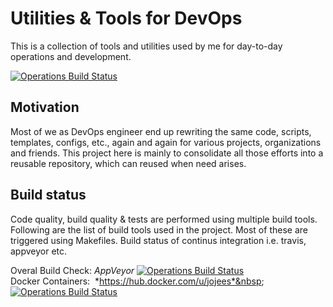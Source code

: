 # Utilities & Tools for DevOps
This is a collection of tools and utilities used by me for day-to-day operations and development.

[![Operations Build Status](https://ci.appveyor.com/api/projects/status/28ty1a7rwdsyq7ve/branch/master?svg=true)](https://ci.appveyor.com/project/jojees/operations/branch/master)

## Motivation
Most of we as DevOps engineer end up rewriting the same code, scripts, templates, configs, etc., again and again for various projects, organizations and friends. This project here is mainly to consolidate all those efforts into a reusable repository, which can reused when need arises.

## Build status
Code quality, build quality & tests are performed using multiple build tools. Following are the list of build tools used in the project. Most of these are triggered using Makefiles. Build status of continus integration i.e. travis, appveyor etc.

Overal Build Check: *AppVeyor*    [![Operations Build Status](https://ci.appveyor.com/api/projects/status/28ty1a7rwdsyq7ve/branch/master?svg=true)](https://ci.appveyor.com/project/jojees/operations/branch/master)<br />
Docker Containers:&nbsp; *https://hub.docker.com/u/jojees*&nbsp;&nbsp; [![Operations Build Status](https://ci.appveyor.com/api/projects/status/qsvt44pionetf5i6/branch/master?svg=true)](hhttps://ci.appveyor.com/api/projects/status/qsvt44pionetf5i6/branch/master)